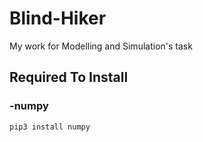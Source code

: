 # Blind-Hiker
My work for Modelling and Simulation's task
## Required To Install
### -numpy
```
pip3 install numpy
```
